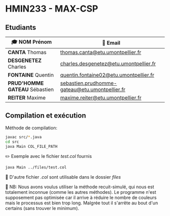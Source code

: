 # HMIN233 - MAX-CSP

## Etudiants

| :mortar_board: **NOM** Prénom    | :email: Email                                  |
| -------------------------------- | ---------------------------------------------- |
| **CANTA** Thomas                 | thomas.canta@etu.umontpellier.fr               |
| **DESGENETEZ** Charles           | charles.desgenetez@etu.umontpellier.fr         |
| **FONTAINE** Quentin             | quentin.fontaine02@etu.umontpellier.fr         |
| **PRUD'HOMME GATEAU**  Sébastien | sebastien.prudhomme-gateau@etu.umontpellier.fr |
| **REITER** Maxime                | maxime.reiter@etu.umontpellier.fr              |

## Compilation et exécution
Méthode de compilation:
```bash
javac src/*.java
cd src
java Main COL_FILE_PATH
```

:pencil2: Exemple avec le fichier *test.col* fournis
```bash
java Main ../files/test.col
```

:pushpin: D'autre fichier *.col* sont utilisable dans le dossier *files*


:children_crossing: NB: Nous avons voulus utiliser la méthode recuit-simulé, qui nous est totalement inconnue (comme les autres méthodes). Le programme n'est supposement pas optimisée car il arrive à réduire le nombre de couleurs mais le processus est bien trop long. Malgrée tout il s'arrête au bout d'un certains (sans trouver le minimum).
